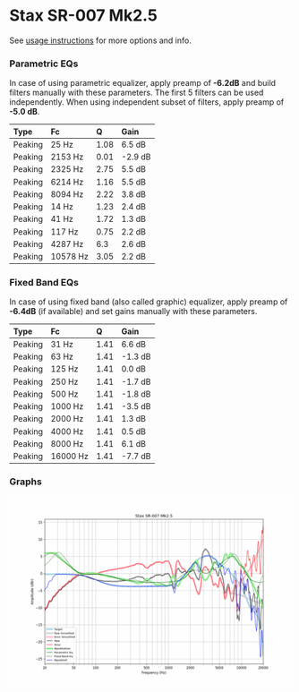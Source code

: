 # Stax SR-007 Mk2.5
See [usage instructions](https://github.com/jaakkopasanen/AutoEq#usage) for more options and info.

### Parametric EQs
In case of using parametric equalizer, apply preamp of **-6.2dB** and build filters manually
with these parameters. The first 5 filters can be used independently.
When using independent subset of filters, apply preamp of **-5.0 dB**.

| Type    | Fc       |    Q | Gain    |
|:--------|:---------|:-----|:--------|
| Peaking | 25 Hz    | 1.08 | 6.5 dB  |
| Peaking | 2153 Hz  | 0.01 | -2.9 dB |
| Peaking | 2325 Hz  | 2.75 | 5.5 dB  |
| Peaking | 6214 Hz  | 1.16 | 5.5 dB  |
| Peaking | 8094 Hz  | 2.22 | 3.8 dB  |
| Peaking | 14 Hz    | 1.23 | 2.4 dB  |
| Peaking | 41 Hz    | 1.72 | 1.3 dB  |
| Peaking | 117 Hz   | 0.75 | 2.2 dB  |
| Peaking | 4287 Hz  | 6.3  | 2.6 dB  |
| Peaking | 10578 Hz | 3.05 | 2.2 dB  |

### Fixed Band EQs
In case of using fixed band (also called graphic) equalizer, apply preamp of **-6.4dB**
(if available) and set gains manually with these parameters.

| Type    | Fc       |    Q | Gain    |
|:--------|:---------|:-----|:--------|
| Peaking | 31 Hz    | 1.41 | 6.6 dB  |
| Peaking | 63 Hz    | 1.41 | -1.3 dB |
| Peaking | 125 Hz   | 1.41 | 0.0 dB  |
| Peaking | 250 Hz   | 1.41 | -1.7 dB |
| Peaking | 500 Hz   | 1.41 | -1.8 dB |
| Peaking | 1000 Hz  | 1.41 | -3.5 dB |
| Peaking | 2000 Hz  | 1.41 | 1.3 dB  |
| Peaking | 4000 Hz  | 1.41 | 0.5 dB  |
| Peaking | 8000 Hz  | 1.41 | 6.1 dB  |
| Peaking | 16000 Hz | 1.41 | -7.7 dB |

### Graphs
![](./Stax%20SR-007%20Mk2.5.png)